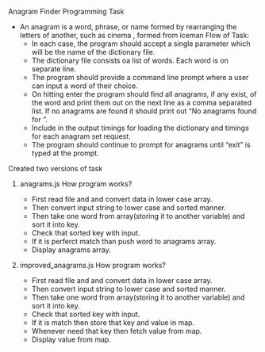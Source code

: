 Anagram Finder Programming Task
- An anagram is a word, phrase, or name formed by rearranging the letters of another, such as cinema , formed from iceman
 Flow of Task:
  - In each case, the program should accept a single parameter which will be the name of the dictionary file. 
  - The dictionary file consists oa  list of words. Each word is on separate line. 
  - The program should provide a command line prompt where a user can input a word of their choice. 
  - On hitting enter the program should find all anagrams, if any exist, of the word and print them out on the next line as a comma           separated list. If no anagrams are found it should print out “No anagrams found for <word>”.
  - Include in the output timings for loading the dictionary and timings for each anagram set request.
  - The program should continue to prompt for anagrams until “exit” is typed at the prompt.
 
 Created two versions of task
 1. anagrams.js
    How program works?
    - First read file and and convert data in lower case array.
    - Then convert input string to lower case and sorted manner.
    - Then take one word from array(storing it to another variable) and sort it into key.
    - Check that sorted key with input.
    - If it is perferct match than push word to anagrams array.
    - Display anagrams array.
    
 2. improved_anagrams.js
    How program works?
    - First read file and and convert data in lower case array.
    - Then convert input string to lower case and sorted manner.
    - Then take one word from array(storing it to another variable) and sort it into key.
    - Check that sorted key with input.
    - If it is match then store that key and value in map.
    - Whenever need that key then fetch value from map.
    - Display value from map.
